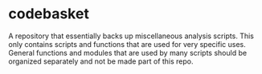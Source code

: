 codebasket
==========

A repository that essentially backs up miscellaneous analysis scripts. This only contains scripts and functions that are used for very specific uses. General functions and modules that are used by many scripts should be organized separately and not be made part of this repo.
